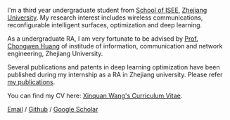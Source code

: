 I'm a third year undergraduate student from [School of ISEE](http://www.isee.zju.edu.cn/), [Zhejiang University](https://www.zju.edu.cn/). My research interest includes wireless communications, reconfigurable intelligent surfaces, optimization and deep learning.

As a undergraduate RA, I am very fortunate to be advised by [Prof. Chongwen Huang](https://www.researchgate.net/profile/Huang-Chongwen/stats) of institude of information, communication and network engineering, Zhejiang University.

Several publications and patents in deep learning optimization have been published during my internship as a RA in Zhejiang university. Please refer [my publications](https://tp1000d.github.io/XWang/publications/).

You can find my CV here: [Xinquan Wang's Curriculum Vitae](../assets/cv.pdf).

[Email](mailto:wangxinquan@zju.edu.cn) / [Github](https://github.com/tp1000d) /  [Google Scholar](https://scholar.google.com/citations?user=uvIxTL8AAAAJ)
